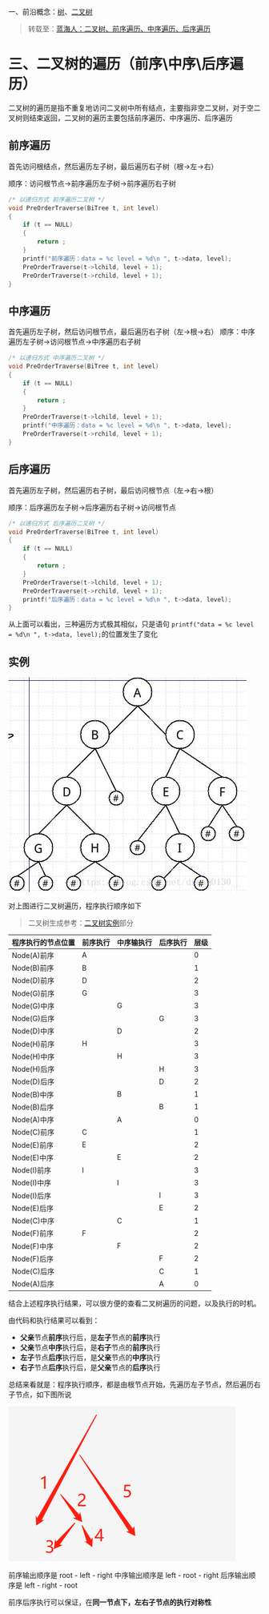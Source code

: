一、前沿概念：[树](/树.md)、[二叉树](../名词/二叉树.md)

> 转载至：[蓝海人：二叉树、前序遍历、中序遍历、后序遍历](https://www.cnblogs.com/lanhaicode/p/10358736.html)

# 三、二叉树的遍历（前序\中序\后序遍历）

二叉树的遍历是指不重复地访问二叉树中所有结点，主要指非空二叉树，对于空二叉树则结束返回，二叉树的遍历主要包括前序遍历、中序遍历、后序遍历

## 前序遍历
首先访问根结点，然后遍历左子树，最后遍历右子树（根->左->右）

顺序：访问根节点->前序遍历左子树->前序遍历右子树
``` c++
/* 以递归方式 前序遍历二叉树 */
void PreOrderTraverse(BiTree t, int level)
{
    if (t == NULL)
    {
        return ;
    }
    printf("前序遍历：data = %c level = %d\n ", t->data, level);
    PreOrderTraverse(t->lchild, level + 1);
    PreOrderTraverse(t->rchild, level + 1);
}
```

## 中序遍历
首先遍历左子树，然后访问根节点，最后遍历右子树（左->根->右）
顺序：中序遍历左子树->访问根节点->中序遍历右子树
``` c++
/* 以递归方式 中序遍历二叉树 */
void PreOrderTraverse(BiTree t, int level)
{
    if (t == NULL)
    {
        return ;
    }
    PreOrderTraverse(t->lchild, level + 1);
    printf("中序遍历：data = %c level = %d\n ", t->data, level);
    PreOrderTraverse(t->rchild, level + 1);
}
```
## 后序遍历
首先遍历左子树，然后遍历右子树，最后访问根节点（左->右->根）

顺序：后序遍历左子树->后序遍历右子树->访问根节点

``` c++
/* 以递归方式 后序遍历二叉树 */
void PreOrderTraverse(BiTree t, int level)
{
    if (t == NULL)
    {
        return ;
    }
    PreOrderTraverse(t->lchild, level + 1);
    PreOrderTraverse(t->rchild, level + 1);
    printf("后序遍历：data = %c level = %d\n ", t->data, level);
}
```
 从上面可以看出，三种遍历方式极其相似，只是语句 ```printf("data = %c level = %d\n ", t->data, level);```的位置发生了变化
 
 ## 实例
 
 ![](二叉树的遍历_files/1.jpg)
 
对上图进行二叉树遍历，程序执行顺序如下
>二叉树生成参考：[二叉树实例](../名词/二叉树.md#实例)部分
 
|程序执行的节点位置	|前序执行	|中序输执行	|后序执行	| 层级	|
|--				|--			|--			|--			|--		|
|Node(A)前序	|A			|			|			|0		|
|Node(B)前序	|B			|			|			| 1		|
|Node(D)前序	|D			|			|			| 2		|
|Node(G)前序	|G			|			|			| 3		|
|Node(G)中序	|			|G			|			| 3		|
|Node(G)后序	|			|			|G			| 3		|
|Node(D)中序	|			|D			|			| 2		|
|Node(H)前序	|H			|			|			| 3		|
|Node(H)中序	|			|H			|			| 3		|
|Node(H)后序	|			|			|H			| 3		|
|Node(D)后序	|			|			|D			| 2		|
|Node(B)中序	|			|B			|			| 1		|
|Node(B)后序	|			|			|B			| 1		|
|Node(A)中序	|			|A			|			| 0		|
|Node(C)前序	|C			|			|			| 1		|
|Node(E)前序	|E			|			|			| 2		|
|Node(E)中序	|			|E			|			| 2		|
|Node(I)前序	|I			|			|			| 3		|
|Node(I)中序	|			|I			|			| 3		|
|Node(I)后序	|			|			|I			| 3		|
|Node(E)后序	|			|			|E			| 2		|
|Node(C)中序	|			|C			|			| 1		|
|Node(F)前序	|F			|			|			| 2		|
|Node(F)中序	|			|F			|			| 2		|
|Node(F)后序	|			|			|F			| 2		|
|Node(C)后序	|			|			|C			| 1		|
|Node(A)后序	|			|			|A			| 0		|

结合上述程序执行结果，可以很方便的查看二叉树遍历的问题，以及执行的时机。

由代码和执行结果可以看到：

- **父亲**节点**前序**执行后，是**左子**节点的**前序**执行
- **父亲**节点**中序**执行后，是**右子**节点的**前序**执行
- **左子**节点**后序**执行后，是**父亲**节点的**中序**执行
- **右子**节点**后序**执行后，是**父亲**节点的**后序**执行

总结来看就是：程序执行顺序，都是由根节点开始，先遍历左子节点，然后遍历右子节点，如下图所说

![二叉树遍历方式](二叉树的遍历_files/1.png)

前序输出顺序是 root - left - right
中序输出顺序是 left - root - right
后序输出顺序是 left - right - root

前序后序执行可以保证，在**同一节点下，左右子节点的执行对称性**

